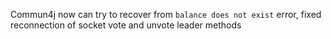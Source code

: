 Commun4j now can try to recover from `balance does not exist` error, 
fixed reconnection of socket
vote and unvote leader methods